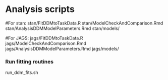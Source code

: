 
# Analysis scripts 

#For stan:
stan/FitDDMtoTaskData.R
stan/ModelCheckAndComparison.Rmd
stan/AnalysisDDMModelParameters.Rmd
stan/models/

#For JAGS: 
jags/FitDDMtoTaskData.R
jags/ModelCheckAndComparison.Rmd
jags/AnalysisDDMModelParameters.Rmd
jags/models/

### Run fitting routines
run_ddm_fits.sh

